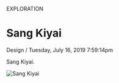 <p class="type">EXPLORATION</p>

# Sang Kiyai

<p class="meta">Design  /  Tuesday, July 16, 2019 7:59:14pm</p>

Sang Kiyai.

![Sang Kiyai](https://farooq-agent.web.app/assets/images/works/large/sang-kiyai.jpg)
